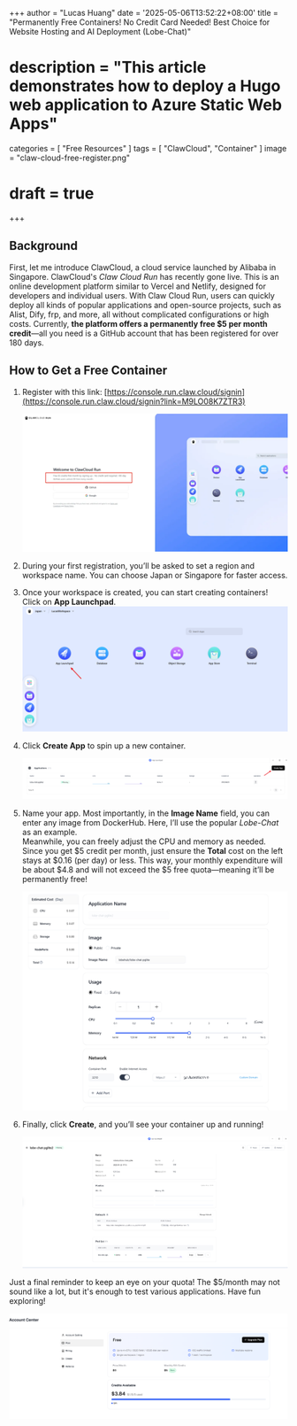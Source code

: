 +++
author = "Lucas Huang"
date = '2025-05-06T13:52:22+08:00'
title = "Permanently Free Containers! No Credit Card Needed! Best Choice for Website Hosting and AI Deployment (Lobe-Chat)"
# description = "This article demonstrates how to deploy a Hugo web application to Azure Static Web Apps"
categories = [
    "Free Resources"
]
tags = [
    "ClawCloud",
    "Container"
]
image = "claw-cloud-free-register.png"
# draft = true
+++

## Background

First, let me introduce ClawCloud, a cloud service launched by Alibaba in Singapore. ClawCloud's *Claw Cloud Run* has recently gone live. This is an online development platform similar to Vercel and Netlify, designed for developers and individual users. With Claw Cloud Run, users can quickly deploy all kinds of popular applications and open-source projects, such as Alist, Dify, frp, and more, all without complicated configurations or high costs. Currently, **the platform offers a permanently free $5 per month credit**—all you need is a GitHub account that has been registered for over 180 days.

## How to Get a Free Container

1. Register with this link: [https://console.run.claw.cloud/signin](https://console.run.claw.cloud/signin?link=M9LO08K7ZTR3)

   ![Free registration on ClawCloud](claw-cloud-free-register.png)

2. During your first registration, you’ll be asked to set a region and workspace name. You can choose Japan or Singapore for faster access. 

3. Once your workspace is created, you can start creating containers! Click on **App Launchpad**.
   ![Japan workspace and App Launchpad](Claw-Cloud-Japan-Workspace-and-App-Launchpad.png)

4. Click **Create App** to spin up a new container.

   ![Create a New Container](Create-a-New-Container.png)

5. Name your app. Most importantly, in the **Image Name** field, you can enter any image from DockerHub. Here, I’ll use the popular *Lobe-Chat* as an example.  
   Meanwhile, you can freely adjust the CPU and memory as needed. Since you get $5 credit per month, just ensure the **Total** cost on the left stays at $0.16 (per day) or less. This way, your monthly expenditure will be about $4.8 and will not exceed the $5 free quota—meaning it’ll be permanently free!

   ![Free container deployment settings](Deploy-a-Free-Container.png)

6. Finally, click **Create**, and you’ll see your container up and running!

   ![Container Running Interface](Conatiner-Running-Blade.png)

Just a final reminder to keep an eye on your quota! The $5/month may not sound like a lot, but it's enough to test various applications. Have fun exploring!

![Free quota in account center](free-account-center.png)